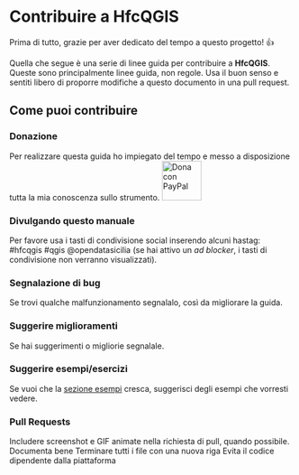 # Contribuire a HfcQGIS 

Prima di tutto, grazie per aver dedicato del tempo a questo progetto! 👍

Quella che segue è una serie di linee guida per contribuire a **HfcQGIS**. Queste sono principalmente linee guida, non regole. Usa il buon senso e sentiti libero di proporre modifiche a questo documento in una pull request.

## Come puoi contribuire

### Donazione 
Per realizzare questa guida ho impiegato del tempo e messo a disposizione tutta la mia conoscenza sullo strumento. <a href="https://www.paypal.me/pigrecoinfinito" target="_blank"><img width="70" src="https://raw.githubusercontent.com/gbvitrano/HfcQGIS/master/img/PayPal.png" class="immagonobox" Title="Dona con PayPal" alt="Dona con PayPal" /></a>

### Divulgando questo manuale
Per favore usa i tasti di condivisione social inserendo alcuni hastag: #hfcqgis #qgis @opendatasicilia (se hai attivo un _ad blocker_, i tasti di condivisione non verranno visualizzati).

### Segnalazione di bug
Se trovi qualche malfunzionamento segnalalo, così da migliorare la guida.

### Suggerire miglioramenti
Se hai suggerimenti o migliorie segnalale.

### Suggerire esempi/esercizi
Se vuoi che la [sezione esempi](./esempi/index.html) cresca, suggerisci degli esempi che vorresti vedere.

### Pull Requests
Includere screenshot e GIF animate nella richiesta di pull, quando possibile.
Documenta bene
Terminare tutti i file con una nuova riga
Evita il codice dipendente dalla piattaforma
